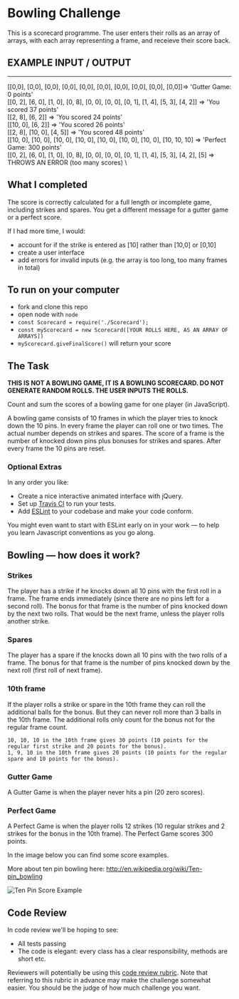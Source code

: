 
Bowling Challenge
=================

This is a scorecard programme. The user enters their rolls as an array of arrays, with each array representing a frame, and receieve their score back.

## EXAMPLE INPUT / OUTPUT
--------------
[[0,0], [0,0], [0,0], [0,0], [0,0], [0,0], [0,0], [0,0], [0,0], [0,0]]=> 'Gutter Game: 0 points' \
[[0, 2], [6, 0], [1, 0], [0, 8], [0, 0], [0, 0], [0, 1], [1, 4], [5, 3], [4, 2]] => 'You scored 37 points' \
[[2, 8], [6, 2]] => 'You scored 24 points' \
[[10, 0], [6, 2]] => 'You scored 26 points' \
[[2, 8], [10, 0], [4, 5]] => 'You scored 48 points' \
[[10, 0], [10, 0], [10, 0], [10, 0], [10, 0], [10, 0], [10, 0], [10, 10, 10] => 'Perfect Game: 300 points' \
[[0, 2], [6, 0], [1, 0], [0, 8], [0, 0], [0, 0], [0, 1], [1, 4], [5, 3], [4, 2], [5] => THROWS AN ERROR (too many scores) \

## What I completed

The score is correctly calculated for a full length or incomplete game, including strikes and spares. You get a different message for a gutter game or a perfect score.

If I had more time, I would:
* account for if the strike is entered as [10] rather than [10,0] or [0,10]
* create a user interface
* add errors for invalid inputs (e.g. the array is too long, too many frames in total)

## To run on your computer
* fork and clone this repo
* open node with `node`
* `const Scorecard = require('./Scorecard');`
* `const myScorecard = new Scorecard([YOUR ROLLS HERE, AS AN ARRAY OF ARRAYS])`
* `myScorecard.giveFinalScore()` will return your score

## The Task

**THIS IS NOT A BOWLING GAME, IT IS A BOWLING SCORECARD. DO NOT GENERATE RANDOM ROLLS. THE USER INPUTS THE ROLLS.**

Count and sum the scores of a bowling game for one player (in JavaScript).

A bowling game consists of 10 frames in which the player tries to knock down the 10 pins. In every frame the player can roll one or two times. The actual number depends on strikes and spares. The score of a frame is the number of knocked down pins plus bonuses for strikes and spares. After every frame the 10 pins are reset.

### Optional Extras

In any order you like:

* Create a nice interactive animated interface with jQuery.
* Set up [Travis CI](https://travis-ci.org) to run your tests.
* Add [ESLint](http://eslint.org/) to your codebase and make your code conform.

You might even want to start with ESLint early on in your work — to help you
learn Javascript conventions as you go along.

## Bowling — how does it work?

### Strikes

The player has a strike if he knocks down all 10 pins with the first roll in a frame. The frame ends immediately (since there are no pins left for a second roll). The bonus for that frame is the number of pins knocked down by the next two rolls. That would be the next frame, unless the player rolls another strike.

### Spares

The player has a spare if the knocks down all 10 pins with the two rolls of a frame. The bonus for that frame is the number of pins knocked down by the next roll (first roll of next frame).

### 10th frame

If the player rolls a strike or spare in the 10th frame they can roll the additional balls for the bonus. But they can never roll more than 3 balls in the 10th frame. The additional rolls only count for the bonus not for the regular frame count.

    10, 10, 10 in the 10th frame gives 30 points (10 points for the regular first strike and 20 points for the bonus).
    1, 9, 10 in the 10th frame gives 20 points (10 points for the regular spare and 10 points for the bonus).

### Gutter Game

A Gutter Game is when the player never hits a pin (20 zero scores).

### Perfect Game

A Perfect Game is when the player rolls 12 strikes (10 regular strikes and 2 strikes for the bonus in the 10th frame). The Perfect Game scores 300 points.

In the image below you can find some score examples.

More about ten pin bowling here: http://en.wikipedia.org/wiki/Ten-pin_bowling

![Ten Pin Score Example](images/example_ten_pin_scoring.png)

## Code Review

In code review we'll be hoping to see:

* All tests passing
* The code is elegant: every class has a clear responsibility, methods are short etc.

Reviewers will potentially be using this [code review rubric](docs/review.md).  Note that referring to this rubric in advance may make the challenge somewhat easier.  You should be the judge of how much challenge you want.
